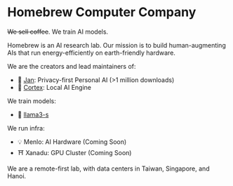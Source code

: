 # Homebrew Computer Company

~~We sell coffee~~. We train AI models.

Homebrew is an AI research lab. Our mission is to build human-augmenting AIs that run energy-efficiently on earth-friendly hardware.

We are the creators and lead maintainers of:

- 👋 [Jan](https://github.com/janhq/jan): Privacy-first Personal AI (>1 million downloads)
- 🤖 [Cortex](https://github.com/janhq/cortex): Local AI Engine

We train models:

- 🦄 [llama3-s](https://github.com/homebrewltd/llama3-s)

We run infra:

- 💡 Menlo: AI Hardware (Coming Soon)
- ⛩️ Xanadu: GPU Cluster (Coming Soon)

We are a remote-first lab, with data centers in Taiwan, Singapore, and Hanoi.
